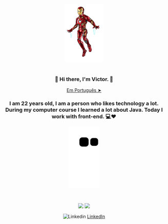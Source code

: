 
 <div align="center">
  <img src="./github/iromaan.gif" width="120px">
   <br><br>
 </div>
  
 ### <div align="center" width="200"> 👋  Hi there, I'm Victor. 👋 </div>
  
  
 <p align="center"><a href="./README-ptbr.md">Em Português ➤</a></p>


### <div align="center" width="200">  I am 22 years old, I am a person who likes technology a lot. During my computer course I learned a lot about Java. Today I work with front-end. 💻❤️</div>


<div align="center">
    <img src="https://raw.githubusercontent.com/vbeccare/vbeccare/output/github-contribution-grid-snake.svg" align="center" />
</div>
 <br> <br>
<p align="center">
  <img width="340px" src="https://github-readme-stats.vercel.app/api/top-langs/?username=vbeccare&layout=compact&theme=vision-friendly-dark" />
  <img width="400px" src="https://github-readme-stats.vercel.app/api?username=vbeccare&show_icons=true,css&layout=compact&theme=vision-friendly-dark"/>
</p>




<p align="center">
    <img src="https://user-images.githubusercontent.com/3603793/87078013-6b09a380-c1fa-11ea-9ca0-6789b1cafb1c.png" width="12" alt="Linkedin"> 
    <a href="https://www.linkedin.com/in/vbeccare" target="_blank" title="LinkedIn">LinkedIn</a>
</p>
